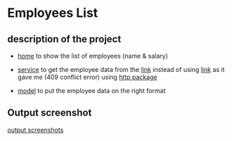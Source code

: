 # Employees List

## description of the project
- [home](https://github.com/ShazaAllam2001/employees_list/views/home.dart) to show the list of employees (name & salary) 

- [service](https://github.com/ShazaAllam2001/employees_list/services/employee_service.dart) to get the employee data from the [link](https://hub.dummyapis.com/employee) instead of using [link](http://dummy.restapiexample.com/api/v1/employees/) as it gave me (409 conflict error) using [http package](https://pub.dev/packages/http)

- [model](https://github.com/ShazaAllam2001/employees_list/services/employee_service.dart) to put the employee data on the right format

## Output screenshot
[output screenshots](https://drive.google.com/drive/folders/1qY4KQyBgEk2IrmRiW19AGaBdwpk39_J2?usp=sharing)
